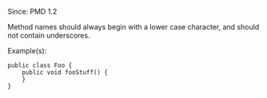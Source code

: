 Since: PMD 1.2

Method names should always begin with a lower case character, and should not contain underscores.

Example(s):
```
public class Foo {
	public void fooStuff() {
	}
}
```
